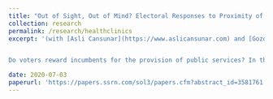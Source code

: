 ```yaml
---
title: "Out of Sight, Out of Mind? Electoral Responses to Proximity of Healthcare"
collection: research
permalink: /research/healthclinics
excerpt: '(with [Asli Cansunar](https://www.aslicansunar.com) and [Gozde Corekcioglu](https://www.gozdecorekcioglu.com)), *Forthcoming at the Journal of Politics*


Do voters reward incumbents for the provision of public services? In this paper, we study the political economy of catchment areas of public services to answer this question. Rather than examining the binary relationship between health care provision and electoral returns within politically defined borders, we study whether increases in geographic accessibility of health care providers and decreases in congestion in services attract votes for the incumbent. Leveraging a health care reform in Turkey, which substantially impacted the geospatial distribution of public health clinics in Istanbul, we find that decreases in walking time and improvements in congestion levels in the closest clinic from a polling station significantly increase vote share of the AKP, the incumbent party, at that polling station. We also show that poorer communities were more responsive to improvements in spatial accessibility to the local clinics.'

date: 2020-07-03
paperurl: 'https://papers.ssrn.com/sol3/papers.cfm?abstract_id=3581761'
---
```


